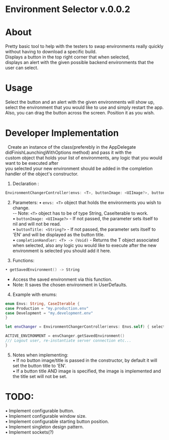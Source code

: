 Environment Selector v.0.0.2
================
# About

Pretty basic tool to help with the testers to swap environments really quickly without having to download a specific build.  
Displays a button in the top right corner that when selected,  
displays an alert with the given possible backend environments that the user can select.  

# Usage 

Select the button and an alert with the given environments will show up,  
select the environment that you would like to use and simply restart the app.  
Also, you can drag the button across the screen. Position it as you wish.  

# Developer Implementation
 
Create an instance of the class(preferebly in the AppDelegate didFinishLaunchingWithOptions method) and pass it with the  
custom object that holds your list of environments, any logic that you would want to be executed after  
you selected your new environment should be added in the completion handler of the object's constructor.  

1. Declaration :

```swift
EnvironmentChangerController(envs: <T>, buttonImage: <UIImage?>, buttonTitle: <String?>, <completionHandler (<T>) -> (Void))  
```

2. Parameters:
• ```envs: <T>``` object that holds the environments you wish to change.  
-- Note: ```<T>``` object has to be of type String, CaseIterable to work.     
• ```buttonImage: <UIImage?>``` - If not passed, the parameter sets itself to nil and will not be read.  
• ```buttonTitle: <String?>```  - If not passed, the parameter sets itself to 'EN' and will be displayed as the button title.  
• ```completionHandler: <T> -> (Void)``` - Returns the T object associated when selected, also any logic you would like to execute after the new environment is selected you should add it here.  

3. Functions:  
```swift
• getSavedEnvironment() -> String
```

- Access the saved environment via this function.  
- Note: It saves the chosen environment in UserDefaults.  

4. Example with enums:  

```swift 
enum Envs: String, CaseIterable {
case Production = "my.production.env"
case Development = "my.development.env"
}

let envChanger = EnvironmentChangerController(envs: Envs.self) { selectedEnvironment in  

ACTIVE_ENVIRONMENT = envChanger.getSavedEnvironment()  
/// Logout user, re-instantiate server connection etc...  
}
```

5. Notes when implementing:  
• If no button image/title is passed in the constructor, by default it will set the button title to 'EN'.  
• If a button title AND image is specified, the image is implemented and the title set will not be set. 


# TODO:

• Implement configurable button.  
• Implement configurable window size.  
• Implement configurable starting button position.  
• Implement singleton design pattern.  
• Implement sockets(?)  
